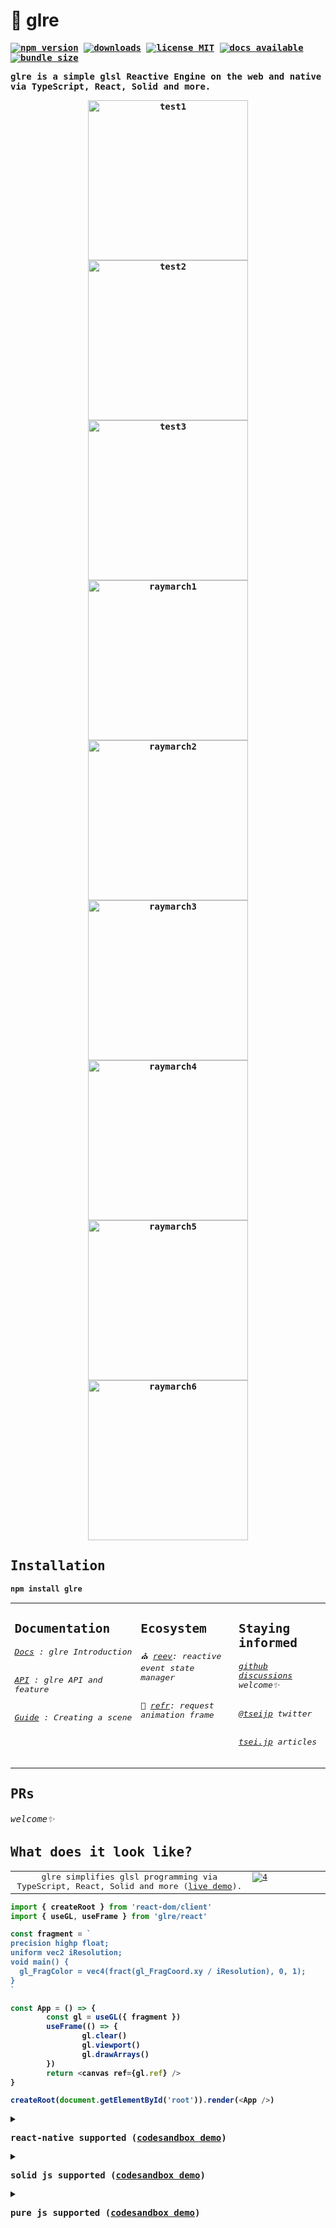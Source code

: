# 🌇 glre

<strong>
<samp>


<p align="center">

[![ npm version ](https://img.shields.io/npm/v/glre?style=flat&colorA=000&colorB=000)](https://www.npmjs.com/package/glre)
[![ downloads ](https://img.shields.io/npm/dm/glre.svg?style=flat&colorA=000&colorB=000)](https://www.npmtrends.com/glre)
[![ license MIT ](https://img.shields.io/npm/l/glre?style=flat&colorA=000&colorB=000)](https://github.com/tseijp/glre)
[![ docs available ](https://img.shields.io/badge/docs-available-000.svg?style=flat&colorA=000)](https://glre.tsei.jp/>)
[![ bundle size ](https://img.shields.io/bundlephobia/minzip/glre?style=flat&colorA=000&colorB=000)](https://bundlephobia.com/package/glre@latest)

glre is a simple glsl Reactive Engine on the web and native via TypeScript, React, Solid and more.

</p>
<p align="center" valign="top">
  <a href="https://codesandbox.io/s/glre-test1-skyl9p">
    <img alt="test1" width="256" src="https://user-images.githubusercontent.com/40712342/212297558-15a1e721-55d6-4b6f-aab4-9f5d7cede2cb.gif"></img>
  </a>
  <a href="https://codesandbox.io/s/glre-test2-c1syho">
    <img alt="test2" width="256" src="https://user-images.githubusercontent.com/40712342/212297576-e12cef1b-b0e0-40cb-ac0f-7fb387ae6da8.gif"></img>
  </a>
  <a href="https://codesandbox.io/s/glre-test3-ntlk3l">
    <img alt="test3" width="256" src="https://user-images.githubusercontent.com/40712342/212297587-0227d536-5cef-447a-be3e-4c93dad002a2.gif"></img>
  </a>
  <a href="https://codesandbox.io/s/glre-raymarch-test-q8pyxv" target="_blank" rel="noopener">
    <img alt="raymarch1" width="256" src="https://user-images.githubusercontent.com/40712342/215024903-90f25934-1018-4f2a-81e6-f16e5c64c378.gif"></img>
  </a>
  <a href="https://codesandbox.io/s/glre-raymarch-test2-fcds29" target="_blank" rel="noopener">
    <img alt="raymarch2" width="256" src="https://user-images.githubusercontent.com/40712342/215024942-27766b2b-7b85-4725-bb3d-865bf137ea29.gif"></img>
  </a>
  <a href="https://codesandbox.io/s/glre-raymarch-test3-nx6ggi" target="_blank" rel="noopener">
    <img alt="raymarch3" width="256" src="https://user-images.githubusercontent.com/40712342/215025052-c2fa46e5-5e0e-4de8-baee-869ca6135a61.gif"></img>
  </a>
  <a href="https://codesandbox.io/s/glre-raymarch-test4-cy1wpp" target="_blank" rel="noopener">
    <img alt="raymarch4" width="256" src="https://user-images.githubusercontent.com/40712342/215025289-132b4213-aabc-48f2-bbe3-05764a8dae42.gif"></img>
  </a>
  <a href="https://codesandbox.io/s/glre-raymarch-test5-19v0g7" target="_blank" rel="noopener">
    <img alt="raymarch5" width="256" src="https://user-images.githubusercontent.com/40712342/215025456-8ab75328-ca7a-41f6-b5fe-98dd58410b38.gif"></img>
  </a>
  <a href="https://codesandbox.io/s/glre-raymarch-test6-jew0it" target="_blank" rel="noopener">
    <img alt="raymarch6" width="256" src="https://user-images.githubusercontent.com/40712342/215025517-343fdfbf-af54-497c-a759-267acc450366.gif"></img>
  </a>
</p>

## Installation

```ruby
npm install glre
```

<table>
<td width="1000px" valign="top">

## Documentation

###### [Docs][docs] : glre Introduction

###### [API][api] : glre API and feature

###### [Guide][guide] : Creating a scene

[docs]: https://glre.tsei.jp/docs
[api]: https://glre.tsei.jp/api
[guide]: https://glre.tsei.jp/guide

</td>
<td width="1000px" valign="top">

## Ecosystem

###### ⛪️ [reev][reev]: reactive event state manager

###### 🔮 [refr][refr]: request animation frame

[reev]: https://github.com/tseijp/reev
[refr]: https://github.com/tseijp/refr

</td>
<td width="1000px" valign="top">

## Staying informed

###### [github discussions][github] welcome✨

###### [@tseijp][twitter] twitter

###### [tsei.jp][articles] articles

[github]: https://github.com/tseijp/glre/discussions
[twitter]: https://twitter.com/tseijp
[articles]: https://tsei.jp/articles

</td>
</table>

## PRs

###### welcome✨

## What does it look like?

<table>
  <tr>
    <td width="7500px" align="center" valign="center">
      glre simplifies glsl programming via TypeScript, React, Solid and more (<a href="https://codesandbox.io/s/glre-basic-demo-ppzo3d">live demo</a>).
    </td>
    <td width="2500px" valign="top">
      <a href="https://codesandbox.io/s/glre-basic-demo-ppzo3d">
        <img alt="4" src="https://i.imgur.com/Lb3h9fs.jpg"></img>
      </a>
    </td>
  </tr>
</table>

```ts
import { createRoot } from 'react-dom/client'
import { useGL, useFrame } from 'glre/react'

const fragment = `
precision highp float;
uniform vec2 iResolution;
void main() {
  gl_FragColor = vec4(fract(gl_FragCoord.xy / iResolution), 0, 1);
}
`

const App = () => {
        const gl = useGL({ fragment })
        useFrame(() => {
                gl.clear()
                gl.viewport()
                gl.drawArrays()
        })
        return <canvas ref={gl.ref} />
}

createRoot(document.getElementById('root')).render(<App />)
```

<details>
<summary>

react-native supported ([codesandbox demo](https://codesandbox.io/p/sandbox/glre-react-native-test-k2vfvk))

</summary>

```ts
import { GLView } from 'expo-gl'
import { useGL, useFrame } from 'glre/native'
import { registerRootComponent } from 'expo'

const fragment = `
precision highp float;
uniform vec2 iResolution;
void main() {
  gl_FragColor = vec4(fract(gl_FragCoord.xy / iResolution), 0, 1);
}
`

const App = () => {
        const self = useGL({ fragment })
        useFrame(() => {
                self.clear()
                self.viewport()
                self.drawArrays()
                self.gl.flush()
                self.gl.endFrameEXP()
        })
        return <GLView style={{ flex: 1 }} onContextCreate={self.ref} />
}

registerRootComponent(App)
```

</details>
<details>
<summary>

solid js supported ([codesandbox demo](https://codesandbox.io/p/sandbox/glre-solid-test-qgzhxh))

</summary>

```ts
import { render } from 'solid-js/web'
import { onGL, onFrame } from 'glre/solid'

const fragment = `
precision highp float;
uniform vec2 iResolution;
void main() {
  gl_FragColor = vec4(fract(gl_FragCoord.xy / iResolution), 0, 1);
}
`

const App = () => {
        const gl = onGL({ fragment })
        onFrame(() => {
                gl.clear()
                gl.viewport()
                gl.drawArrays()
        })
        return <canvas ref={gl.ref} />
}

render(() => <App />, document.getElementById('root'))
```

</details>
<details>
<summary>

pure js supported ([codesandbox demo](https://codesandbox.io/s/glre-basic-demo3-3bhr3y))

</summary>

```html
<canvas id="id" style="top: 0; left: 0; position: fixed" />
<script type="module">
        import self from 'https://cdn.skypack.dev/glre@latest'
        const fragment = `
          precision highp float;
          uniform vec2 iResolution;
          void main() {
            gl_FragColor = vec4(fract(gl_FragCoord.xy / iResolution), 0, 1);
          }
        `
        function setup() {
                const el = document.getElementById('id')
                const gl = el.getContext('webgl2')
                self({ el, gl, fragment })
                self.init()
                self.resize()
                draw()
        }
        function draw() {
                requestAnimationFrame(draw)
                self.render()
                self.clear()
                self.viewport()
                self.drawArrays()
        }
        document.addEventListener('DOMContentLoaded', setup)
</script>
```

</details>
</samp>
</strong>
